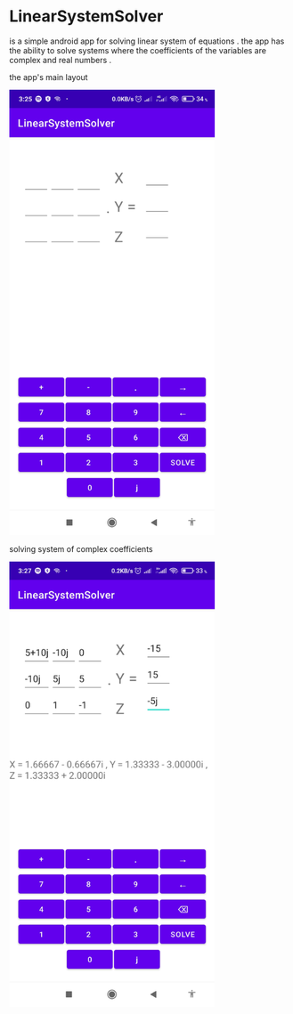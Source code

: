 # LinearSystemSolver 
is a simple android app for solving linear system of equations .
the app has the ability to solve systems where the coefficients of the variables are complex and real numbers .

the app's main layout

<img src = "mainLayout.jpg" height = "800">

solving system of complex coefficients

<img src = "solvedSystem.jpg" height = "800">

